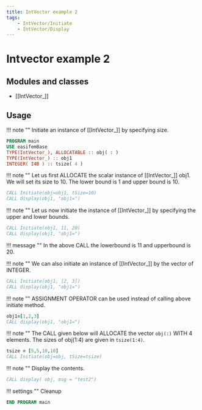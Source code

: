 ```yaml
---
title: IntVector example 2
tags:
    - IntVector/Initiate
    - IntVector/Display
---
```


# Intvector example 2

## Modules and classes

- [[IntVector_]]

## Usage

!!! note ""
    Initiate an instance of [[IntVector_]] by specifying size.

``` fortran
PROGRAM main
USE easifemBase
TYPE(IntVector_), ALLOCATABLE :: obj( : )
TYPE(IntVector_) :: obj1
INTEGER( I4B ) :: tsize( 4 )
```

!!! note ""
    Let us first ALLOCATE the scalar instance of [[IntVector_]] obj1. We will set its size to 10. The lower bound is 1 and upper bound is 10.

```fortran
CALL Initiate(obj=obj1, tSize=10)
CALL display(obj1, "obj1=")
```

!!! note ""
    Let us now initiate the instance of [[IntVector_]] by specifying the upper and lower bounds.

```fortran
CALL Initiate(obj1, 11, 20)
CALL display(obj1, "obj1=")
```

!!! message ""
    In the above CALL the lowerbound is 11 and upperbound is 20.

!!! note ""
    We can also initiate an instance of [[IntVector_]] by the vector of INTEGER.

```fortran
CALL Initiate(obj1, [2, 3])
CALL display(obj1, "obj1=")
```

!!! note ""
   ASSIGNMENT OPERATOR can be used instead of calling above initiate method.

```fortran
obj1=[1,2,3]
CALL display(obj1, "obj1=")
```

!!! note ""
    The CALL given below will ALLOCATE the vector `obj(:)` WITH 4 elements. The sizes of obj(1:4) are given in `tsize(1:4)`.

```fortran
tsize = [5,5,10,10]
CALL Initiate(obj=obj, tSize=tsize)
```

!!! note ""
    Display the contents.

```fortran
CALL display( obj, msg = "test2")
```

!!! settings ""
    Cleanup

```fortran
END PROGRAM main
```



